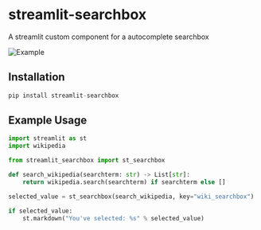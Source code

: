 # streamlit-searchbox

A streamlit custom component for a autocomplete searchbox

![Example](./img/example.gif)

## Installation

```python
pip install streamlit-searchbox
```

## Example Usage

```python
import streamlit as st
import wikipedia

from streamlit_searchbox import st_searchbox

def search_wikipedia(searchterm: str) -> List[str]:
    return wikipedia.search(searchterm) if searchterm else []

selected_value = st_searchbox(search_wikipedia, key="wiki_searchbox")

if selected_value:
    st.markdown("You've selected: %s" % selected_value)
```
